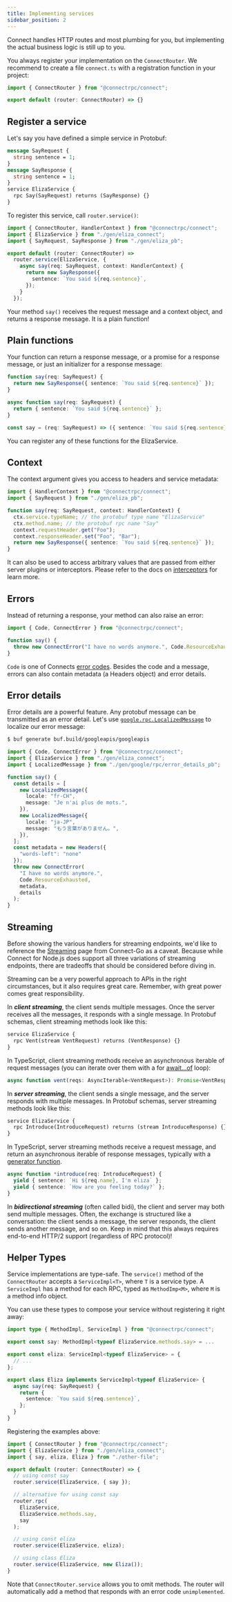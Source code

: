 ```yaml
---
title: Implementing services
sidebar_position: 2
---
```


Connect handles HTTP routes and most plumbing for you, but implementing the
actual business logic is still up to you.

You always register your implementation on the `ConnectRouter`. We recommend to
create a file `connect.ts` with a registration function in your project:

```ts
import { ConnectRouter } from "@connectrpc/connect";

export default (router: ConnectRouter) => {}
```

## Register a service


Let's say you have defined a simple service in Protobuf:
```protobuf
message SayRequest {
  string sentence = 1;
}
message SayResponse {
  string sentence = 1;
}
service ElizaService {
  rpc Say(SayRequest) returns (SayResponse) {}
}
```

To register this service, call `router.service()`:

```ts
import { ConnectRouter, HandlerContext } from "@connectrpc/connect";
import { ElizaService } from "./gen/eliza_connect";
import { SayRequest, SayResponse } from "./gen/eliza_pb";

export default (router: ConnectRouter) =>
  router.service(ElizaService, {
    async say(req: SayRequest, context: HandlerContext) {
      return new SayResponse({
        sentence: `You said ${req.sentence}`,
      });
    }
  });
```

Your method `say()` receives the request message and a context object, and
returns a response message. It is a plain function!


## Plain functions

Your function can return a response message, or a promise for a response
message, or just an initializer for a response message:

```ts
function say(req: SayRequest) {
  return new SayResponse({ sentence: `You said ${req.sentence}` });
}
```

```ts
async function say(req: SayRequest) {
  return { sentence: `You said ${req.sentence}` };
}
```

```ts
const say = (req: SayRequest) => ({ sentence: `You said ${req.sentence}` });
```

You can register any of these functions for the ElizaService.


## Context

The context argument gives you access to headers and service metadata:

```ts
import { HandlerContext } from "@connectrpc/connect";
import { SayRequest } from "./gen/eliza_pb";

function say(req: SayRequest, context: HandlerContext) {
  ctx.service.typeName; // the protobuf type name "ElizaService"
  ctx.method.name; // the protobuf rpc name "Say"
  context.requestHeader.get("Foo");
  context.responseHeader.set("Foo", "Bar");
  return new SayResponse({ sentence: `You said ${req.sentence}` });
}
```

It can also be used to access arbitrary values that are passed from either server plugins or interceptors. Please refer
to the docs on [interceptors](./interceptors.md#context-values) for learn more.

## Errors

Instead of returning a response, your method can also raise an error:

```ts
import { Code, ConnectError } from "@connectrpc/connect";

function say() {
  throw new ConnectError("I have no words anymore.", Code.ResourceExhausted);
}
```

`Code` is one of Connects [error codes](/docs/protocol#error-codes). Besides
the code and a message, errors can also contain metadata (a Headers object)
and error details.


## Error details

Error details are a powerful feature. Any protobuf message can be transmitted as
an error detail. Let's use [`google.rpc.LocalizedMessage`](https://buf.build/googleapis/googleapis/file/main:google/rpc/error_details.proto#L241)
to localize our error message:

```bash
$ buf generate buf.build/googleapis/googleapis
```

```ts
import { Code, ConnectError } from "@connectrpc/connect";
import { ElizaService } from "./gen/eliza_connect";
import { LocalizedMessage } from "./gen/google/rpc/error_details_pb";

function say() {
  const details = [
    new LocalizedMessage({
      locale: "fr-CH",
      message: "Je n'ai plus de mots.",
    }),
    new LocalizedMessage({
      locale: "ja-JP",
      message: "もう言葉がありません。",
    }),
  ];
  const metadata = new Headers({
    "words-left": "none"
  });
  throw new ConnectError(
    "I have no words anymore.",
    Code.ResourceExhausted,
    metadata,
    details
  );
}
```


## Streaming

Before showing the various handlers for streaming endpoints, we'd like to
reference the [Streaming](../go/streaming.md) page from Connect-Go as a caveat.
Because while Connect for Node.js does support all three variations of
streaming endpoints, there are tradeoffs that should be considered before
diving in.

Streaming can be a very powerful approach to APIs in the right circumstances,
but it also requires great care. Remember, with great power comes great
responsibility.

In **_client streaming_**, the client sends multiple messages. Once the server
receives all the messages, it responds with a single message. In Protobuf
schemas, client streaming methods look like this:

```protobuf
service ElizaService {
  rpc Vent(stream VentRequest) returns (VentResponse) {}
}
```

In TypeScript, client streaming methods receive an asynchronous iterable of
request messages (you can iterate over them with a for [await...of](https://developer.mozilla.org/en-US/docs/Web/JavaScript/Reference/Statements/for-await...of) loop):

```typescript
async function vent(reqs: AsyncIterable<VentRequest>): Promise<VentResponse> {}
```

In **_server streaming_**, the client sends a single message, and the server responds
with multiple messages. In Protobuf schemas, server streaming methods look like
this:

```protobuf
service ElizaService {
  rpc Introduce(IntroduceRequest) returns (stream IntroduceResponse) {}
}
```

In TypeScript, server streaming methods receive a request message, and return an
asynchronous iterable of response messages, typically with a
[generator function](https://developer.mozilla.org/en-US/docs/Web/JavaScript/Reference/Statements/function*).

```ts
async function *introduce(req: IntroduceRequest) {
  yield { sentence: `Hi ${req.name}, I'm eliza` };
  yield { sentence: `How are you feeling today?` };
}
```

In **_bidirectional streaming_** (often called bidi), the client and server may both
send multiple messages. Often, the exchange is structured like a conversation:
the client sends a message, the server responds, the client sends another
message, and so on. Keep in mind that this always requires end-to-end HTTP/2
support (regardless of RPC protocol)!


## Helper Types

Service implementations are type-safe. The `service()` method of the
`ConnectRouter` accepts a `ServiceImpl<T>`, where `T` is a service type.
A `ServiceImpl` has a method for each RPC, typed as `MethodImp<M>`, where `M` is
a method info object.

You can use these types to compose your service without registering it right
away:

```typescript
import type { MethodImpl, ServiceImpl } from "@connectrpc/connect";

export const say: MethodImpl<typeof ElizaService.methods.say> = ...

export const eliza: ServiceImpl<typeof ElizaService> = {
  // ...
};

export class Eliza implements ServiceImpl<typeof ElizaService> {
  async say(req: SayRequest) {
    return {
      sentence: `You said ${req.sentence}`,
    };
  }
}
```

Registering the examples above:

```typescript
import { ConnectRouter } from "@connectrpc/connect";
import { ElizaService } from "./gen/eliza_connect";
import { say, eliza, Eliza } from "./other-file";

export default (router: ConnectRouter) => {
  // using const say
  router.service(ElizaService, { say });

  // alternative for using const say
  router.rpc(
    ElizaService,
    ElizaService.methods.say,
    say
  );

  // using const eliza
  router.service(ElizaService, eliza);

  // using class Eliza
  router.service(ElizaService, new Eliza());
}
```

Note that `ConnectRouter.service` allows you to omit methods. The router will automatically add a method that responds
with an error code `unimplemented`. 
